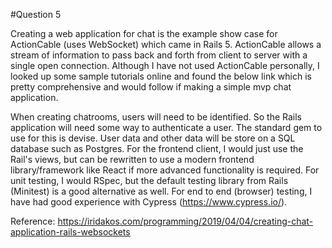 #Question 5

Creating a web application for chat is the example show case for ActionCable (uses WebSocket) which came in Rails 5.
ActionCable allows a stream of information to pass back and forth from client to server with a single open connection. 
Although I have not used ActionCable personally, I looked up some sample tutorials online and found the below link
which is pretty comprehensive and would follow if making a simple mvp chat application.

When creating chatrooms, users will need to be identified.  So the Rails application will need some way to authenticate a user.
The standard gem to use for this is devise.  User data and other data will be store on a SQL database such as Postgres.
For the frontend client, I would just use the Rail's views, but can be rewritten to use a modern frontend library/framework like
React if more advanced functionality is required.  For unit testing, I would RSpec, but the default testing library from Rails
(Minitest) is a good alternative as well.  For end to end (browser) testing, I have had good experience with Cypress (https://www.cypress.io/).


Reference: https://iridakos.com/programming/2019/04/04/creating-chat-application-rails-websockets
